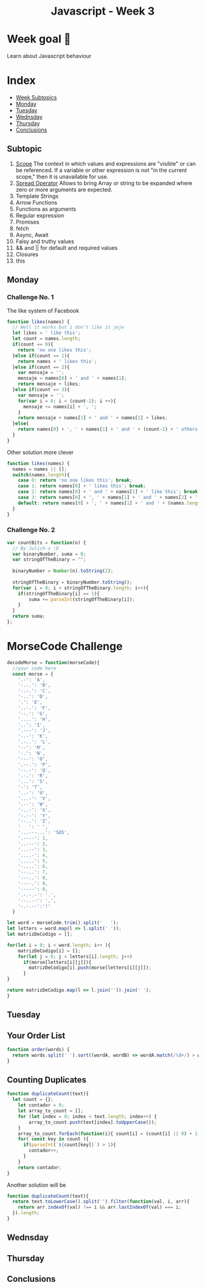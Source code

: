 <h1 align="center">Javascript - Week 3</h1>

# Week goal 🏁

<p>Learn about Javascript behaviour</p>

# Index
- [Week Subtopics](#subtopic)
- [Monday](#monday)
- [Tuesday](#tuesday)
- [Wednsday](#wednsday)
- [Thursday](#thursday)
- [Conclusions](#conclusions)

## Subtopic
1. [Scope](https://developer.mozilla.org/en-US/docs/Glossary/Scope) The context in which values and expressions are "visible" or can be referenced. If a variable or other expression is not "in the current scope," then it is unavailable for use.
2. [Spread Operator](https://developer.mozilla.org/en-US/docs/Web/JavaScript/Reference/Operators/Spread_syntax) Allows to bring Array or string to be expanded where zero or more arguments are expected. 
3. Template Strings
4. Arrow Functions
5. Functions as arguments
6. Regular expression
7. Promises
8. fetch
9. Async, Await
10. Falsy and truthy values
11. && and || for default and required values
12. Closures
13. this

## Monday
### Challenge No. 1
<p> The like system of Facebook</p>

```javascript
function likes(names) {
  // Well it works but i don't like it jeje
  let likes = ' like this';
  let count = names.length;
  if(count == 0){
    return 'no one likes this';
  }else if(count == 1){
    return names + ' likes this';
  }else if(count == 2){
    var mensaje = '';
    mensaje = names[0] + ' and ' + names[1];
    return mensaje + likes;
  }else if(count == 3){
    var mensaje = '';
    for(var i = 0; i < (count-2); i ++){      
      mensaje += names[i] + ', ';
    }
    return mensaje + names[1] + ' and ' + names[2] + likes; 
  }else{
    return names[0] + ', ' + names[1] + ' and ' + (count-2) + ' others like this';
  }  
}
```
Other solution more clever
```javascript
function likes(names) {
  names = names || [];
  switch(names.length){
    case 0: return 'no one likes this'; break;
    case 1: return names[0] + ' likes this'; break;
    case 2: return names[0] + ' and ' + names[1] + ' like this'; break;
    case 3: return names[0] + ', ' + names[1] + ' and ' + names[2] + ' like this'; break;
    default: return names[0] + ', ' + names[1] + ' and ' + (names.length - 2) + ' others like this';
  }
}
```
### Challenge No. 2
```javascript
var countBits = function(n) {
  // By Julich-s :D
  var binaryNumber, suma = 0;
  var stringOfTheBinary = "";
  
  binaryNumber = Number(n).toString(2);
  
  stringOfTheBinary = binaryNumber.toString();
  for(var i = 0; i < stringOfTheBinary.length; i++){
    if(stringOfTheBinary[i] == 1){
        suma += parseInt(stringOfTheBinary[i]);
    }
  }
  return suma;  
};
```
# MorseCode Challenge 
```javascript
decodeMorse = function(morseCode){
  //your code here
  const morse = {
    '.-': 'A',
    '-...': 'B',
    '-.-.': 'C',
    '-..': 'D',
    '.': 'E',
    '..-.': 'F',
    '--.': 'G',
    '....': 'H',
    '..': 'I',
    '.---': 'J',
    '-.-': 'K',
    '.-..': 'L',
    '--': 'M',
    '-.': 'N',
    '---': 'O',
    '.--.': 'P',
    '--.-': 'Q',
    '.-.': 'R',
    '...': 'S',
    '-': 'T',
    '..-': 'U',
    '...-': 'V',
    '.--': 'W',
    '-..-': 'X',
    '-.--': 'Y',
    '--..': 'Z',
    '   ': ' ',
    '...---...': 'SOS',
    '.----': 1,
    '..---': 2,
    '...--': 3,
    '....-': 4,
    '.....': 5,
    '-....': 6,
    '--...': 7,
    '---..': 8,
    '----.': 9,
    '-----': 0,
    '.-.-.-': '.',
    '--..--': ',',
    '-.-.--':'!'
  }

let word = morseCode.trim().split('   ');
let letters = word.map(l => l.split(' '));
let matrizDeCodigo = [];

for(let i = 0; i < word.length; i++ ){
    matrizDeCodigo[i] = [];
    for(let j = 0; j < letters[i].length; j++)
      if(morse[letters[i][j]]){
        matrizDeCodigo[i].push(morse[letters[i][j]]);
      }
}

return matrizDeCodigo.map(l => l.join('')).join(' ');
}
```
## Tuesday
## Your Order List
```javascript
function order(words) {
  return words.split(' ').sort((wordA, wordB) => wordA.match(/\d+/) > wordB.match(/\d+/)).join(' ')
}
```
## Counting Duplicates
```javascript
function duplicateCount(text){
  let count = {};
    let contador = 0;
    let array_to_count = [];
    for (let index = 0; index < text.length; index++) {
        array_to_count.push(text[index].toUpperCase());
    }
    array_to_count.forEach(function(i){ count[i] = (count[i] || 0) + 1;});
    for( const key in count ){
      if(parseInt(`${count[key]}`) > 1){
        contador++;
      }
    }
    return contador;
}
```
Another solution will be 
```javascript
function duplicateCount(text){
  return text.toLowerCase().split('').filter(function(val, i, arr){
    return arr.indexOf(val) !== i && arr.lastIndexOf(val) === i;
  }).length;
}
```

## Wednsday
## Thursday
## Conclusions
